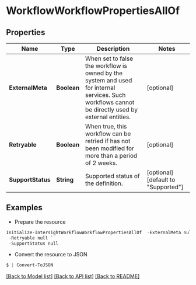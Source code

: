 # WorkflowWorkflowPropertiesAllOf
## Properties

Name | Type | Description | Notes
------------ | ------------- | ------------- | -------------
**ExternalMeta** | **Boolean** | When set to false the workflow is owned by the system and used for internal services. Such workflows cannot be directly used by external entities. | [optional] 
**Retryable** | **Boolean** | When true, this workflow can be retried if has not been modified for more than a period of 2 weeks. | [optional] 
**SupportStatus** | **String** | Supported status of the definition. | [optional] [default to "Supported"]

## Examples

- Prepare the resource
```powershell
Initialize-IntersightWorkflowWorkflowPropertiesAllOf  -ExternalMeta null `
 -Retryable null `
 -SupportStatus null
```

- Convert the resource to JSON
```powershell
$ | Convert-ToJSON
```

[[Back to Model list]](../README.md#documentation-for-models) [[Back to API list]](../README.md#documentation-for-api-endpoints) [[Back to README]](../README.md)

